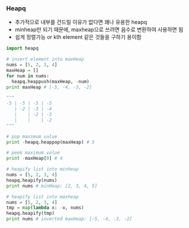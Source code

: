### Heapq
- 추가적으로 내부를 건드릴 이유가 없다면 꽤나 유용한 heapq
- minheap만 되기 때문에, maxheap으로 쓰려면 음수로 변환하여 사용하면 됨
- 쉽게 정렬가능 or kth element 같은 것들을 구하기 용이함

``` python
import heapq

# insert element into maxHeap
nums = [5, 2, 3, 4]
maxHeap = []
for num in nums:
  heapq.heappush(maxHeap, -num)
print maxHeap # [-5, -4, -3, -2]

"""
-5 | -5 | -5 | -5 
   | -2 | -3 | -4
   |    | -2 | -3
   |    |    | -2
"""

# pop maximum value
print -heapq.heappop(maxHeap) # 5

# peek maximum value
print -maxHeap[0] # 4

# heapify list into minheap
nums = [5, 2, 3, 4]
heapq.heapify(nums) 
print nums # minHeap: [2, 3, 4, 5]

# heapify list into maxheap
nums = [5, 2, 3, 4]
tmp = map(lambda x: -x, nums)
heapq.heapify(tmp)
print nums # inverted maxHeap: [-5, -4, -3, -2]
```
